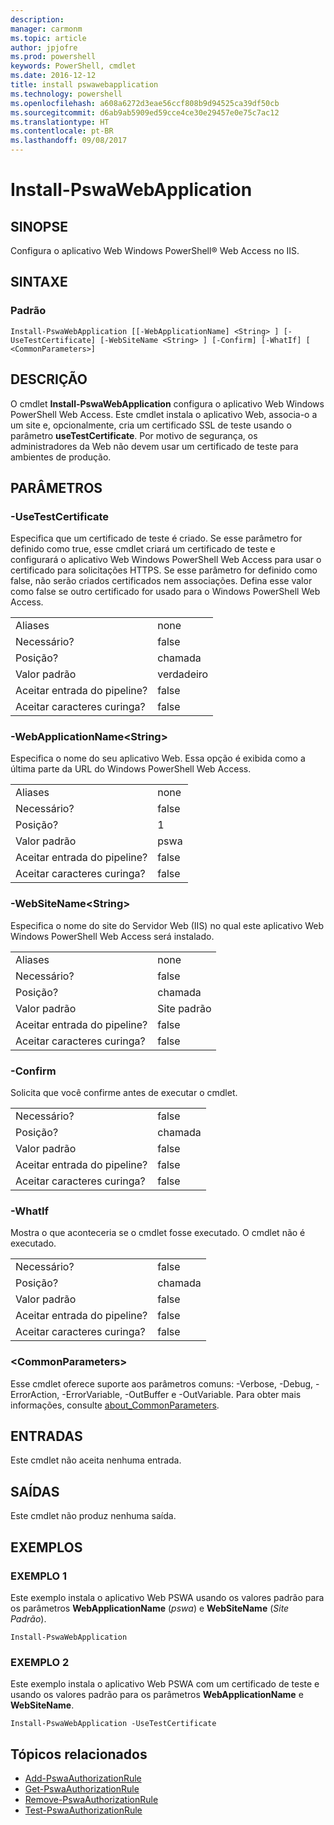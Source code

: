 ```yaml
---
description: 
manager: carmonm
ms.topic: article
author: jpjofre
ms.prod: powershell
keywords: PowerShell, cmdlet
ms.date: 2016-12-12
title: install pswawebapplication
ms.technology: powershell
ms.openlocfilehash: a608a6272d3eae56ccf808b9d94525ca39df50cb
ms.sourcegitcommit: d6ab9ab5909ed59cce4ce30e29457e0e75c7ac12
ms.translationtype: HT
ms.contentlocale: pt-BR
ms.lasthandoff: 09/08/2017
---
```

# <a name="install-pswawebapplication"></a>Install-PswaWebApplication

## <a name="synopsis"></a>SINOPSE

Configura o aplicativo Web Windows PowerShell® Web Access no IIS.

## <a name="syntax"></a>SINTAXE

### <a name="default"></a>Padrão
```
Install-PswaWebApplication [[-WebApplicationName] <String> ] [-UseTestCertificate] [-WebSiteName <String> ] [-Confirm] [-WhatIf] [ <CommonParameters>]
```

## <a name="description"></a>DESCRIÇÃO

O cmdlet **Install-PswaWebApplication** configura o aplicativo Web Windows PowerShell Web Access. Este cmdlet instala o aplicativo Web, associa-o a um site e, opcionalmente, cria um certificado SSL de teste usando o parâmetro **useTestCertificate**. Por motivo de segurança, os administradores da Web não devem usar um certificado de teste para ambientes de produção.

## <a name="parameters"></a>PARÂMETROS

### <a name="-usetestcertificate"></a>-UseTestCertificate

Especifica que um certificado de teste é criado. Se esse parâmetro for definido como true, esse cmdlet criará um certificado de teste e configurará o aplicativo Web Windows PowerShell Web Access para usar o certificado para solicitações HTTPS. Se esse parâmetro for definido como false, não serão criados certificados nem associações. Defina esse valor como false se outro certificado for usado para o Windows PowerShell Web Access.

|||  
|-|-|
| Aliases                              | none                                 |
| Necessário?                            | false                                |
| Posição?                            | chamada                                |
| Valor padrão                        | verdadeiro                                 |
| Aceitar entrada do pipeline?               | false                                |
| Aceitar caracteres curinga?          | false                                |

### <a name="-webapplicationnameltstringgt"></a>-WebApplicationName&lt;String&gt;

Especifica o nome do seu aplicativo Web. Essa opção é exibida como a última parte da URL do Windows PowerShell Web Access.

|||  
|-|-|
| Aliases                              | none                                 |
| Necessário?                            | false                                |
| Posição?                            | 1                                    |
| Valor padrão                        | pswa                                 |
| Aceitar entrada do pipeline?               | false                                |
| Aceitar caracteres curinga?          | false                                |

### <a name="-websitenameltstringgt"></a>-WebSiteName&lt;String&gt;

Especifica o nome do site do Servidor Web (IIS) no qual este aplicativo Web Windows PowerShell Web Access será instalado.

|||  
|-|-|
| Aliases                              | none                                 |
| Necessário?                            | false                                |
| Posição?                            | chamada                                |
| Valor padrão                        | Site padrão                     |
| Aceitar entrada do pipeline?               | false                                |
| Aceitar caracteres curinga?          | false                                |

### <a name="-confirm"></a>-Confirm

Solicita que você confirme antes de executar o cmdlet.

|||  
|-|-|
| Necessário?                            | false                                |
| Posição?                            | chamada                                |
| Valor padrão                        | false                                |
| Aceitar entrada do pipeline?               | false                                |
| Aceitar caracteres curinga?          | false                                |

### <a name="-whatif"></a>-WhatIf

Mostra o que aconteceria se o cmdlet fosse executado.
O cmdlet não é executado.

|||  
|-|-|
| Necessário?                            | false                                |
| Posição?                            | chamada                                |
| Valor padrão                        | false                                |
| Aceitar entrada do pipeline?               | false                                |
| Aceitar caracteres curinga?          | false                                |

### <a name="ltcommonparametersgt"></a>&lt;CommonParameters&gt;

Esse cmdlet oferece suporte aos parâmetros comuns: -Verbose, -Debug, -ErrorAction, -ErrorVariable, -OutBuffer e -OutVariable.
Para obter mais informações, consulte [about_CommonParameters](http://go.microsoft.com/fwlink/p/?LinkID=113216).

## <a name="inputs"></a>ENTRADAS

Este cmdlet não aceita nenhuma entrada.

## <a name="outputs"></a>SAÍDAS

Este cmdlet não produz nenhuma saída.

## <a name="examples"></a>EXEMPLOS

### <a name="example-1"></a>EXEMPLO 1

Este exemplo instala o aplicativo Web PSWA usando os valores padrão para os parâmetros **WebApplicationName** (*pswa*) e **WebSiteName** (*Site Padrão*).

```
Install-PswaWebApplication
```

### <a name="example-2"></a>EXEMPLO 2

Este exemplo instala o aplicativo Web PSWA com um certificado de teste e usando os valores padrão para os parâmetros **WebApplicationName** e **WebSiteName**.

```
Install-PswaWebApplication -UseTestCertificate
```

## <a name="related-topics"></a>Tópicos relacionados

- [Add-PswaAuthorizationRule](add-pswaauthorizationrule.md)
- [Get-PswaAuthorizationRule](get-pswaauthorizationrule.md)
- [Remove-PswaAuthorizationRule](remove-pswaauthorizationrule.md)
- [Test-PswaAuthorizationRule](test-pswaauthorizationrule.md)
